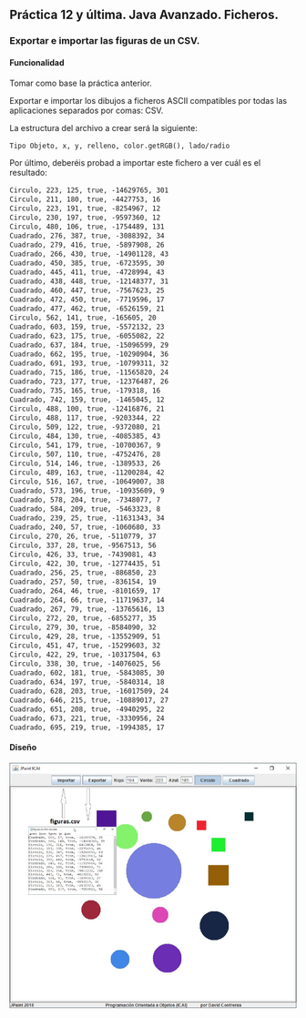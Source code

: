 ## Práctica 12 y última. Java Avanzado. Ficheros.
### Exportar e importar las figuras de un CSV.

#### Funcionalidad

Tomar como base la práctica anterior.

Exportar e importar los dibujos a ficheros ASCII compatibles por todas las aplicaciones separados por comas: CSV.

La estructura del archivo a crear será la siguiente:
```
Tipo Objeto, x, y, relleno, color.getRGB(), lado/radio
```


Por último, deberéis probad a importar este fichero a ver cuál es el resultado:
```
Circulo, 223, 125, true, -14629765, 301
Circulo, 211, 180, true, -4427753, 16
Circulo, 223, 191, true, -8254967, 12
Circulo, 230, 197, true, -9597360, 12
Circulo, 480, 106, true, -1754489, 131
Cuadrado, 276, 387, true, -3088392, 34
Cuadrado, 279, 416, true, -5897908, 26
Cuadrado, 266, 430, true, -14901128, 43
Cuadrado, 450, 385, true, -6723595, 30
Cuadrado, 445, 411, true, -4728994, 43
Cuadrado, 438, 448, true, -12148377, 31
Cuadrado, 460, 447, true, -7567623, 25
Cuadrado, 472, 450, true, -7719596, 17
Cuadrado, 477, 462, true, -6526159, 21
Circulo, 562, 141, true, -165605, 20
Cuadrado, 603, 159, true, -5572132, 23
Cuadrado, 623, 175, true, -6055082, 22
Cuadrado, 637, 184, true, -15096599, 29
Cuadrado, 662, 195, true, -10290904, 36
Cuadrado, 691, 193, true, -10799311, 32
Cuadrado, 715, 186, true, -11565820, 24
Cuadrado, 723, 177, true, -12376487, 26
Cuadrado, 735, 165, true, -179318, 16
Cuadrado, 742, 159, true, -1465045, 12
Circulo, 488, 100, true, -12416876, 21
Circulo, 488, 117, true, -9203344, 22
Circulo, 509, 122, true, -9372080, 21
Circulo, 484, 130, true, -4085385, 43
Circulo, 541, 179, true, -10700367, 9
Circulo, 507, 110, true, -4752476, 28
Circulo, 514, 146, true, -1389533, 26
Circulo, 489, 163, true, -11200284, 42
Circulo, 516, 167, true, -10649007, 38
Cuadrado, 573, 196, true, -10935609, 9
Cuadrado, 578, 204, true, -7348077, 7
Cuadrado, 584, 209, true, -5463323, 8
Cuadrado, 239, 25, true, -11631343, 34
Cuadrado, 240, 57, true, -1060680, 33
Circulo, 270, 26, true, -5110779, 37
Circulo, 337, 28, true, -9567513, 56
Circulo, 426, 33, true, -7439081, 43
Circulo, 422, 30, true, -12774435, 51
Cuadrado, 256, 25, true, -886850, 23
Cuadrado, 257, 50, true, -836154, 19
Cuadrado, 264, 46, true, -8101659, 17
Cuadrado, 264, 66, true, -11719637, 14
Cuadrado, 267, 79, true, -13765616, 13
Circulo, 272, 20, true, -6855277, 35
Circulo, 279, 30, true, -8584090, 32
Circulo, 429, 28, true, -13552909, 51
Circulo, 451, 47, true, -15299603, 32
Circulo, 422, 29, true, -10317504, 63
Circulo, 338, 30, true, -14076025, 56
Cuadrado, 602, 181, true, -5843085, 30
Cuadrado, 634, 197, true, -5840314, 18
Cuadrado, 628, 203, true, -16017509, 24
Cuadrado, 646, 215, true, -10889017, 27
Cuadrado, 651, 208, true, -4940295, 22
Cuadrado, 673, 221, true, -3330956, 24
Cuadrado, 695, 219, true, -1994385, 17
```

#### Diseño 

![output](output.jpg)
